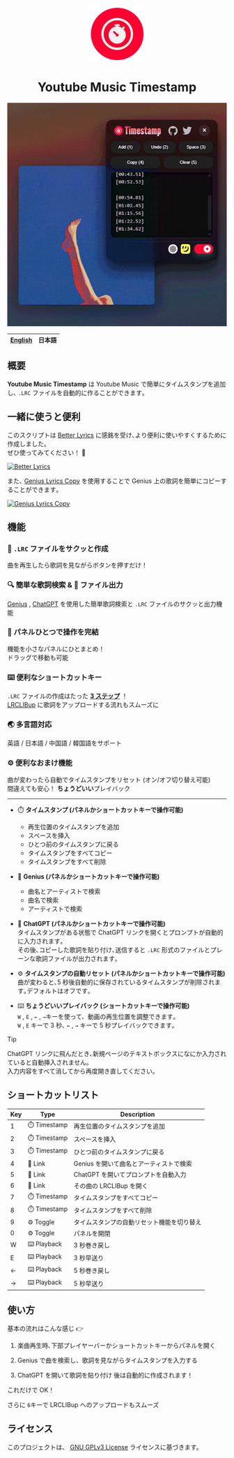 <p align="center">
  <img src="./images/icons/normal/icon-128.webp" height="128" alt="Logo">
  <h1 align="center">Youtube Music Timestamp</h1>
</p>

<p align="center">
  <img src="./images/assets/cover.webp" height="512" alt="Cover">
</p>

<table>
  <thead>
      <tr>
          <th style="text-align:center"><a href="README.md">English</a></th>
          <th style="text-align:center">日本語</th>
      </tr>
    </thead>
</table>

## 概要

**Youtube Music Timestamp** は Youtube Music で簡単にタイムスタンプを追加し､ `.LRC` ファイルを自動的に作ることができます｡

<!-- ## DownloadG -->

## 一緒に使うと便利

このスクリプトは [Better Lyrics](https://chromewebstore.google.com/detail/better-lyrics-lyrics-for/effdbpeggelllpfkjppbokhmmiinhlmg) に感銘を受け､より便利に使いやすくするために作成しました｡  
ぜひ使ってみてください！ 🤝

[![Better Lyrics](https://developer.chrome.com/static/docs/webstore/branding/image/206x58-chrome-web-bcb82d15b2486.png)](https://chromewebstore.google.com/detail/better-lyrics-lyrics-for/effdbpeggelllpfkjppbokhmmiinhlmg)

また､ [Genius Lyrics Copy](https://greasyfork.org/ja/scripts/549204-genius-lyrics-copy) を使用することで Genius 上の歌詞を簡単にコピーすることができます｡

[![Genius Lyrics Copy](https://raw.githubusercontent.com/yossy17/genius-lyrics-copy/master/images/icons/icon-48.webp)](https://greasyfork.org/ja/scripts/549204-genius-lyrics-copy)

## 機能

### 🎵 `.LRC` ファイルをサクッと作成

曲を再生したら歌詞を見ながらボタンを押すだけ！

### 🔍 簡単な歌詞検索 & 📂 ファイル出力

[Genius](https://genius.com) , [ChatGPT](https://chatgpt.com) を使用した簡単歌詞検索と `.LRC` ファイルのサクッと出力機能

### 🧩 パネルひとつで操作を完結

機能を小さなパネルにひとまとめ！  
ドラッグで移動も可能

### ⌨️ 便利なショートカットキー

`.LRC` ファイルの作成はたった [**3 ステップ**](#使い方) ！  
 [LRCLIBup](https://lrclibup.boidu.dev) に歌詞をアップロードする流れもスムーズに

### 🌏 多言語対応

英語 / 日本語 / 中国語 / 韓国語をサポート

### ⚙️ 便利なおまけ機能

曲が変わったら自動でタイムスタンプをリセット (オン/オフ切り替え可能)  
間違えても安心！ **ちょうどいい**プレイバック

---

- ⏱️ **タイムスタンプ (パネルかショートカットキーで操作可能)**

  - 再生位置のタイムスタンプを追加
  - スペースを挿入
  - ひとつ前のタイムスタンプに戻る
  - タイムスタンプをすべてコピー
  - タイムスタンプをすべて削除

- 🔗 **Genius (パネルかショートカットキーで操作可能)**

  - 曲名とアーティストで検索
  - 曲名で検索
  - アーティストで検索

- 🔗 **ChatGPT (パネルかショートカットキーで操作可能)**  
  タイムスタンプがある状態で ChatGPT リンクを開くとプロンプトが自動的に入力されます｡  
  その後､コピーした歌詞を貼り付け､送信すると `.LRC` 形式のファイルとプレーンな歌詞ファイルが出力されます｡

- ⚙️ **タイムスタンプの自動リセット (パネルかショートカットキーで操作可能)**  
  曲が変わると､5 秒後自動的に保存されているタイムスタンプが削除されます｡デフォルトはオフです｡

- ⌨️ **ちょうどいいプレイバック (ショートカットキーで操作可能)**  
  `W` , `E` , `←` , `→`キーを使って、動画の再生位置を調整できます｡  
  `W` , `E` キーで 3 秒､ `←` , `→` キーで 5 秒プレイバックできます｡

> [!TIP]
> ChatGPT リンクに飛んだとき､新規ページのテキストボックスになにか入力されていると自動挿入されません｡  
> 入力内容をすべて消してから再度開き直してください｡

## ショートカットリスト

| Key | Type         | Description                                |
| --- | ------------ | ------------------------------------------ |
| 1   | ⏱️ Timestamp | 再生位置のタイムスタンプを追加             |
| 2   | ⏱️ Timestamp | スペースを挿入                             |
| 3   | ⏱️ Timestamp | ひとつ前のタイムスタンプに戻る             |
| 4   | 🔗 Link      | Genius を開いて曲名とアーティストで検索    |
| 5   | 🔗 Link      | ChatGPT を開いてプロンプトを自動入力       |
| 6   | 🔗 Link      | その曲の LRCLIBup を開く                   |
| 7   | ⏱️ Timestamp | タイムスタンプをすべてコピー               |
| 8   | ⏱️ Timestamp | タイムスタンプをすべて削除                 |
| 9   | ⚙️ Toggle    | タイムスタンプの自動リセット機能を切り替え |
| 0   | ⚙️ Toggle    | パネルを開閉                               |
| W   | ⌨️ Playback  | 3 秒巻き戻し                               |
| E   | ⌨️ Playback  | 3 秒早送り                                 |
| ←   | ⌨️ Playback  | 5 秒巻き戻し                               |
| →   | ⌨️ Playback  | 5 秒早送り                                 |

## 使い方

基本の流れはこんな感じ 👉

1. 楽曲再生時､下部プレイヤーバーかショートカットキーからパネルを開く

2. Genius で曲を検索し、歌詞を見ながらタイムスタンプを入力する

3. ChatGPT を開いて歌詞を貼り付け 後は自動的に作成されます！

これだけで OK！

さらに `6`キーで LRCLIBup へのアップロードもスムーズ

## ライセンス

このプロジェクトは、 [GNU GPLv3 License](LICENCE) ライセンスに基づきます。
